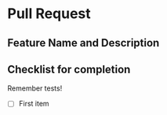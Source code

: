 # Pull Request

## Feature Name and Description

<!-- Details about what is being added -->

## Checklist for completion

<!-- A good idea to do this early on so we don't get PRs spanning decades -->

Remember tests!

- [ ] First item
